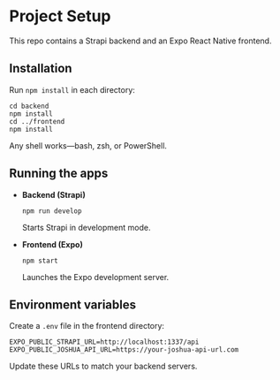 # Project Setup

This repo contains a Strapi backend and an Expo React Native frontend.

## Installation

Run `npm install` in each directory:

```shell
cd backend
npm install
cd ../frontend
npm install
```

Any shell works—bash, zsh, or PowerShell.

## Running the apps

- **Backend (Strapi)**

  ```shell
  npm run develop
  ```

  Starts Strapi in development mode.

- **Frontend (Expo)**

  ```shell
  npm start
  ```

  Launches the Expo development server.

## Environment variables

Create a `.env` file in the frontend directory:

```env
EXPO_PUBLIC_STRAPI_URL=http://localhost:1337/api
EXPO_PUBLIC_JOSHUA_API_URL=https://your-joshua-api-url.com
```

Update these URLs to match your backend servers.
